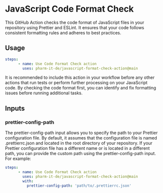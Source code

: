 # JavaScript Code Format Check

This GitHub Action checks the code format of JavaScript files in your repository using Prettier and ESLint. It ensures that your code follows consistent formatting rules and adheres to best practices.

## Usage

```yaml
steps:
      - name: Use Code Format Check action
        uses: pharm-it-de/javascript-format-check-action@main
```

It is recommended to include this action in your workflow before any other actions that run tests or perform further processing on your JavaScript code. By checking the code format first, you can identify and fix formatting issues before running additional tasks.

## Inputs
### prettier-config-path
The prettier-config-path input allows you to specify the path to your Prettier configuration file. By default, it assumes that the configuration file is named .prettierrc.json and located in the root directory of your repository.
If your Prettier configuration file has a different name or is located in a different path, you can provide the custom path using the prettier-config-path input. For example:

```yaml
steps:
      - name: Use Code Format Check action
        uses: pharm-it-de/javascript-format-check-action@main
        with:
          prettier-config-path: 'path/to/.prettierrc.json'
```
